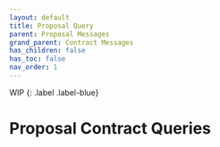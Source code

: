 ```yaml
---
layout: default
title: Proposal Query
parent: Proposal Messages
grand_parent: Contract Messages
has_children: false
has_toc: false
nav_order: 1
---
```


WIP
{: .label .label-blue}

# Proposal Contract Queries